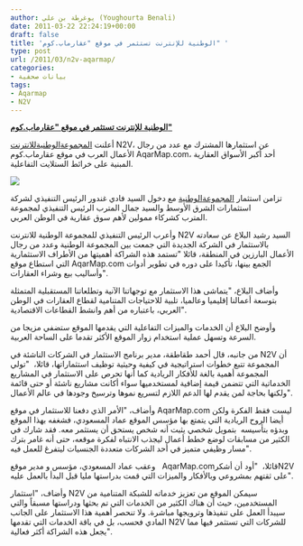 ```yaml
---
author: يوغرطة بن علي (Youghourta Benali)
date: 2011-03-22 22:24:19+00:00
draft: false
title: 'الوطنية للإنترنت تستثمر في موقع "عقارماب.كوم" '
type: post
url: /2011/03/n2v-aqarmap/
categories:
- بيانات صحفية
tags:
- Aqarmap
- N2V
---
```


**[الوطنية للإنترنت تستثمر في موقع "عقارماب.كوم"](http://www.it-scoop.com/2011/03/n2v-aqarmap/)**


أعلنت [المجموعة](http://www.google.com/url?q=http%3A%2F%2Fn2v.com&sa=D&sntz=1&usg=AFQjCNH0fClDB7-l_92Zbk9n_PoKoMHNdA)[الوطنية](http://www.google.com/url?q=http%3A%2F%2Fn2v.com&sa=D&sntz=1&usg=AFQjCNH0fClDB7-l_92Zbk9n_PoKoMHNdA)[للانترنت](http://www.google.com/url?q=http%3A%2F%2Fn2v.com&sa=D&sntz=1&usg=AFQjCNH0fClDB7-l_92Zbk9n_PoKoMHNdA) N2V، عن استثمارها المشترك مع عدد من رجال الأعمال العرب في موقع عقارماب.كوم AqarMap.com، أحد أكبر الأسواق العقارية المبنية على خرائط الستلايت التفاعلية.


[![](http://aqarmap.com/img/logo.png)
](http://www.it-scoop.com/2011/03/n2v-aqarmap/)


تزامن استثمار [المجموعة](http://www.google.com/url?q=http%3A%2F%2Fn2v.com&sa=D&sntz=1&usg=AFQjCNH0fClDB7-l_92Zbk9n_PoKoMHNdA)[الوطنية](http://www.google.com/url?q=http%3A%2F%2Fn2v.com&sa=D&sntz=1&usg=AFQjCNH0fClDB7-l_92Zbk9n_PoKoMHNdA) مع دخول السيد فادي غندور الرئيس التنفيذي لشركة استثمارات الشرق الأوسط والسيد جمال المترب الرئيس التنفيذي لمجموعة المترب كشركاء ممولين لأهم سوق عقارية في الوطن العربي.



وأعرب الرئيس التنفيذي للمجموعة الوطنية للانترنت N2V السيد رشيد البلاع عن سعادته بالاستثمار في الشركة الجديدة التي جمعت بين المجموعة الوطنية وعدد من رجال الأعمال البارزين في المنطقة، قائلا "تستمد هذه الشراكة أهميتها من الأطراف الاستثمارية التي استطاع موقع AqarMap.com الجمع بينها، تأكيدا على دوره في تطوير أدوات وأساليب بيع وشراء العقارات".



وأضاف البلاع، "يتماشى هذا الاستثمار مع توجهاتنا الآنية وتطلعاتنا المستقبلية المتمثلة بتوسعة أعمالنا إقليميا وعالميا، تلبية للاحتياجات المتنامية لقطاع العقارات في الوطن العربي، باعتباره من أهم وانشط القطاعات الاقتصادية".



وأوضح البلاع أن الخدمات والميزات التفاعلية التي يقدمها الموقع ستضفي مزيجا من السرعة وتسهل عملية استخدام زوار الموقع الأكثر تقدما على الساحة العربية.



من جانبه، قال أحمد طقاطقة، مدير برنامج الاستثمار في الشركات الناشئة في N2V أن المجموعة تتبع خطوات استراتيجية في كيفية وحيثية توظيف استثماراتها، قائلا،  "تولي المجموعة أهمية بالغة للأفكار الريادية كما أنها تحرص على الاستثمار في المشاريع الخدماتية التي تتضمن قيمة إضافية لمستخدميها سواء أكانت مشاريع ناشئة أو حتى قائمة ولكنها بحاجة لمن يقدم لها الدعم اللازم لتسريع نموها وترسيخ وجودها في عالم الأعمال".



وأضاف، "الأمر الذي دفعنا للاستثمار في موقع AqarMap.com ليست فقط الفكرة ولكن أيضا الروح الريادية التي يتمتع بها مؤسس الموقع عماد المسعودي، فشغفه بهذا الموقع وبدؤه بتأسيسه  بتمويل شخصي يثبت أنه شخص يستحق أن يستثمر معه. فقد شارك في الكثير من مسابقات لوضع خطط أعمال ليجذب الانتباه لفكرة موقعه، حتى أنه غامر بترك مسار وظيفي متميز في أحد الشركات متعددة الجنسيات ليتفرغ للعمل فيه".



وعقب عماد المسعودي، مؤسس و مدير موقع   AqarMap.comقائلا،  "أود أن أشكرN2V على ثقتهم بمشروعي وبالأفكار والميزات التي قمت بدراستها مليا قبل البدأ بالعمل عليه".



وأضاف، "استثمار N2V سيمكن الموقع من تعزيز خدماته للشبكة المتنامية من المستخدمين، حيث أن هناك الكثير من الخدمات التي تم بحثها ودراستها مسبقاً والتي سيبدأ العمل على تنفيذها وترويجها مباشرة. ولا تنحصر أهمية هذا الاستثمار على الجانب المادي فحسب، بل في باقة الخدمات التي تقدمها N2V للشركات التي تستثمر فيها مما يجعل هذه الشراكة أكثر فعالية".






